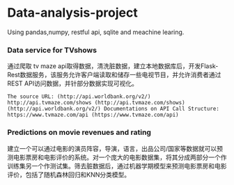 # Data-analysis-project
Using pandas,numpy, restful api, sqlite and  meachine learing.

### Data service for TVshows

通过爬取 tv maze api取得数据，清洗脏数据，建立本地数据库后，开发Flask-Rest数据服务，该服务允许客户端读取和储存一些电视节目，并允许消费者通过REST API访问数据，并针部分数据实现可视化。

`The source URL: (http://api.worldbank.org/v2/) http://api.tvmaze.com/shows (http://api.tvmaze.com/shows)
(http://api.worldbank.org/v2/) Documentations on API Call Structure: https://www.tvmaze.com/api (https://www.tvmaze.com/api)`

### Predictions on movie revenues and rating

建立一个可以通过电影的演员阵容，导演，语言，出品公司/国家等数据就可以预测电影票房和电影评价的系统。对一个庞大的电影数据集，将其分成两部分一个作训练集另一个作测试集。筛去脏数据后，通过机器学期模型来预测电影票房和电影评价，包括了随机森林回归和KNN分类模型。

